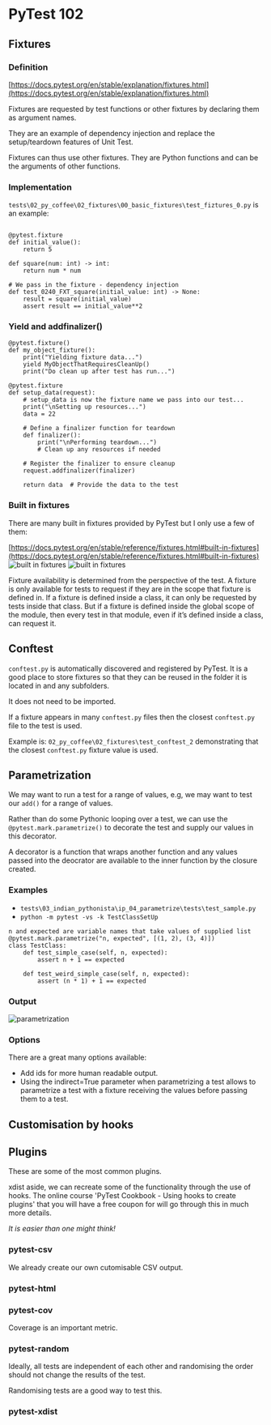 # PyTest 102

## Fixtures

### Definition

[https://docs.pytest.org/en/stable/explanation/fixtures.html](https://docs.pytest.org/en/stable/explanation/fixtures.html)

Fixtures are requested by test functions or other fixtures by declaring them as argument names.

They are an example of dependency injection and replace the setup/teardown features of Unit Test.

Fixtures can thus use other fixtures. They are Python functions and can be the arguments of other functions.

### Implementation

`tests\02_py_coffee\02_fixtures\00_basic_fixtures\test_fiztures_0.py` is an example:

```

@pytest.fixture
def initial_value():
    return 5

def square(num: int) -> int:
    return num * num

# We pass in the fixture - dependency injection
def test_0240_FXT_square(initial_value: int) -> None:
    result = square(initial_value)
    assert result == initial_value**2
```



### Yield and addfinalizer()

```
@pytest.fixture()
def my_object_fixture():
    print("Yielding fixture data...")
    yield MyObjectThatRequiresCleanUp()
    print("Do clean up after test has run...")
```

```
@pytest.fixture
def setup_data(request):
    # setup_data is now the fixture name we pass into our test...
    print("\nSetting up resources...")
    data = 22
    
    # Define a finalizer function for teardown
    def finalizer():
        print("\nPerforming teardown...")
        # Clean up any resources if needed

    # Register the finalizer to ensure cleanup
    request.addfinalizer(finalizer)

    return data  # Provide the data to the test
```

### Built in fixtures

There are many built in fixtures provided by PyTest but I only use a few of them:

[https://docs.pytest.org/en/stable/reference/fixtures.html#built-in-fixtures](https://docs.pytest.org/en/stable/reference/fixtures.html#built-in-fixtures)
![built in fixtures](../images/workshop/built-in-fixtures.png)
![built in fixtures](../images/workshop/built-in-fixtures-2.png)

Fixture availability is determined from the perspective of the test. A fixture is only available for tests to request if they are in the scope that fixture is defined in. If a fixture is defined inside a class, it can only be requested by tests inside that class. But if a fixture is defined inside the global scope of the module, then every test in that module, even if it’s defined inside a class, can request it.

## Conftest

`conftest.py` is automatically discovered and registered by PyTest. It is a good place to store fixtures so that they can be reused in the folder it is located in and any subfolders.

It does not need to be imported.

If a fixture appears in many `conftest.py` files then the closest `conftest.py` file to the test is used.

Example is: `02_py_coffee\02_fixtures\test_conftest_2` demonstrating that the closest `conftest.py` fixture value is used. 

## Parametrization

We may want to run a test for a range of values, e.g, we may want to test our `add()` for a range of values.

Rather than do some Pythonic looping over a test, we can use the `@pytest.mark.parametrize()` to decorate the test and supply our values in this decorator.

A decorator is a function that wraps another function and any values passed into the deocrator are available to the inner function by the closure created.

### Examples

- `tests\03_indian_pythonista\ip_04_parametrize\tests\test_sample.py`
- `python -m pytest -vs -k TestClassSetUp`

```
n and expected are variable names that take values of supplied list
@pytest.mark.parametrize("n, expected", [(1, 2), (3, 4)])
class TestClass:
    def test_simple_case(self, n, expected):
        assert n + 1 == expected

    def test_weird_simple_case(self, n, expected):
        assert (n * 1) + 1 == expected
```

### Output

![parametrization](../images/workshop/parametrization-example.png)

### Options

There are a great many options available:


- Add ids for more human readable output.
- Using the indirect=True parameter when parametrizing a test allows to parametrize a test with a fixture receiving the values before passing them to a test.

## Customisation by hooks

## Plugins

These are some of the most common plugins.

xdist aside, we can recreate some of the functionality through the use of hooks. The online course 'PyTest Cookbook - Using hooks to create plugins' that you will have a free coupon for will go through this in much more details.

*It is easier than one might think!*

### pytest-csv

We already create our own cutomisable CSV output.

### pytest-html

### pytest-cov

Coverage is an important metric.

### pytest-random

Ideally, all tests are independent of each other and randomising the order should not change the results of the test.

Randomising tests are a good way to test this.

### pytest-xdist

<br>